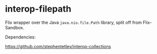 # interop-filepath

Flix wrapper over the Java `java.nio.file.Path` library, split off from Flix-Sandbox.


Dependencies: 

https://github.com/stephentetley/interop-collections
